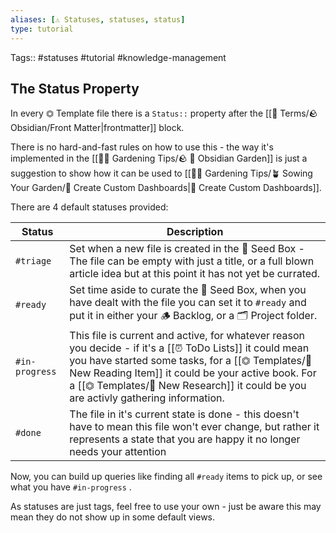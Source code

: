 ```yaml
---
aliases: [⚠️ Statuses, statuses, status]
type: tutorial
---
```

Tags:: #statuses #tutorial #knowledge-management

## The Status Property

In every ⏣ Template file there is a `Status::` property after the [[📇 Terms/🪨 Obsidian/Front Matter|frontmatter]] block. 

There is no hard-and-fast rules on how to use this - the way it's implemented in the [[👩‍🌾 Gardening Tips/🪨 🌳 Obsidian Garden]] is just a suggestion to show how it can be used to [[👩‍🌾 Gardening Tips/🪴 Sowing Your Garden/🎯 Create Custom Dashboards|🎯 Create Custom Dashboards]].

There are 4 default statuses provided:

| Status         | Description                                                                                                                                                                                                                                                                                               |
| -------------- | --------------------------------------------------------------------------------------------------------------------------------------------------------------------------------------------------------------------------------------------------------------------------------------------------------- |
| `#triage`      | Set when a new file is created in the 🌱 Seed Box - The file can be empty with just a title, or a full blown article idea but at this point it has not yet be currated.                                                                                                                                   |
| `#ready`       | Set time aside to curate the 🌱 Seed Box, when you have dealt with the file you can set it to `#ready` and put it in either your 🪵 Backlog, or a 🗂 Project folder.                                                                                                                                       |
| `#in-progress` | This file is current and active, for whatever reason you decide - if it's a [[⏰ ToDo Lists]] it could mean you have started some tasks, for a [[⏣ Templates/📙 New Reading Item]] it could be your active book.  For a [[⏣ Templates/🔬 New Research]] it could be you are activly gathering information. |
| `#done`        | The file in it's current state is done - this doesn't have to mean this file won't ever change, but rather it represents a state that you are happy it no longer needs your attention                                                                                                                     |

Now, you can build up queries like finding all `#ready` items to pick up, or see what you have `#in-progress` .

As statuses are just tags, feel free to use your own - just be aware this may mean they do not show up in some default views.